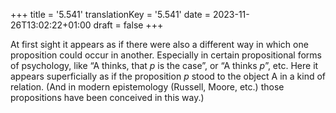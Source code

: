 +++
title = '5.541'
translationKey = '5.541'
date = 2023-11-26T13:02:22+01:00
draft = false
+++

At first sight it appears as if there were also a different way in which one proposition could occur in another.
Especially in certain propositional forms of psychology, like “A thinks, that <span class="mathmode"><var>p</var></span> is the case”, or “A thinks <span class="mathmode"><var>p</var></span>”, etc.
Here it appears superficially as if the proposition <span class="mathmode"><var>p</var></span> stood to the object A in a kind of relation.
(And in modern epistemology (Russell, Moore, etc.) those propositions have been conceived in this way.)
